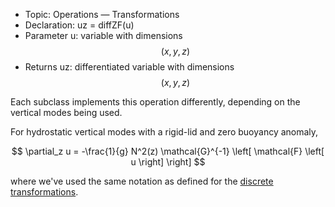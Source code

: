 - Topic: Operations — Transformations
- Declaration: uz = diffZF(u)
- Parameter u: variable with dimensions $$(x,y,z)$$
- Returns uz: differentiated variable with dimensions $$(x,y,z)$$

Each subclass implements this operation differently, depending on the vertical modes being used.

For hydrostatic vertical modes with a rigid-lid and zero buoyancy anomaly,

$$
\partial_z u = -\frac{1}{g} N^2(z)  \mathcal{G}^{-1} \left[ \mathcal{F} \left[ u \right] \right]
$$

where we've used the same notation as defined for the [discrete transformations](/transformations/transformations.html).
